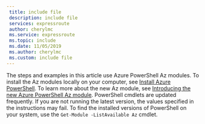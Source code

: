 ```yaml
---
 title: include file
 description: include file
 services: expressroute
 author: cherylmc
 ms.service: expressroute
 ms.topic: include
 ms.date: 11/05/2019
 ms.author: cherylmc
 ms.custom: include file
---
```


The steps and examples in this article use Azure PowerShell Az modules. To install the Az modules locally on your computer, see [Install Azure PowerShell](/powershell/azure/install-azure-powershell). To learn more about the new Az module, see [Introducing the new Azure PowerShell Az module](/powershell/azure/new-azureps-module-az). PowerShell cmdlets are updated frequently. If you are not running the latest version, the values specified in the instructions may fail. To find the installed versions of PowerShell on your system, use the `Get-Module -ListAvailable Az` cmdlet.